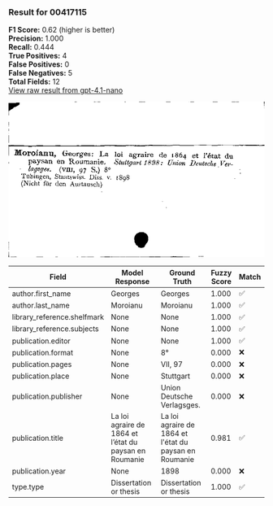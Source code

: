 ### Result for 00417115
**F1 Score:** 0.62 (higher is better)<br>**Precision:** 1.000<br>**Recall:** 0.444<br>**True Positives:** 4<br>**False Positives:** 0<br>**False Negatives:** 5<br>**Total Fields:** 12<br>[View raw result from gpt-4.1-nano](https://github.com/RISE-UNIBAS/humanities_data_benchmark/blob/main/results/2025-09-24/T0162/request_T0162_00417115.json)

<img src="https://github.com/RISE-UNIBAS/humanities_data_benchmark/blob/main/benchmarks/zettelkatalog/images/00417115.jpg?raw=true" alt="00417115" width="600px">

| Field | Model Response | Ground Truth | Fuzzy Score | Match |
|-------|----------------|--------------|-------------|-------|
| author.first_name | Georges | Georges | 1.000 | ✅ |
| author.last_name | Moroianu | Moroianu | 1.000 | ✅ |
| library_reference.shelfmark | None | None | 1.000 | ✅ |
| library_reference.subjects | None | None | 1.000 | ✅ |
| publication.editor | None | None | 1.000 | ✅ |
| publication.format | None | 8° | 0.000 | ❌ |
| publication.pages | None | VII, 97 | 0.000 | ❌ |
| publication.place | None | Stuttgart | 0.000 | ❌ |
| publication.publisher | None | Union Deutsche Verlagsges. | 0.000 | ❌ |
| publication.title | La loi agraire de 1864 et l’état du paysan en Roumanie | La loi agraire de 1864 et l'état du paysan en Roumanie | 0.981 | ✅ |
| publication.year | None | 1898 | 0.000 | ❌ |
| type.type | Dissertation or thesis | Dissertation or thesis | 1.000 | ✅ |
